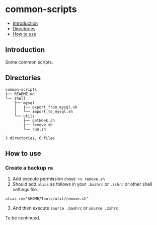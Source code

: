 # common-scripts

- [Introduction](#1)
- [Directories](#2)
- [How to use](#3)

## <span id='1'>Introduction</span>
Some common scripts.

## <span id='2'>Directories</span>
```shell
common-scripts
├── README.md
└── shell
    ├── mysql
    │   ├── export_from_mysql.sh
    │   └── import_to_mysql.sh
    └── utils
        ├── getWeek.sh
        ├── remove.sh
        └── run.sh

3 directories, 6 files
```

## <span id='3'>How to use</span>
### Create a backup `rm`
1. Add execute permission `chmod +x remove.sh`
2. Should add `alias` as follows in your `.bashrc` or `.zshrc` or other shell settings file.
```shell
alias rm="$HOME/Tools/util/remove.sh"
```
3. And then execute `source .bashrc` or `source .zshrc`

To be continued.

